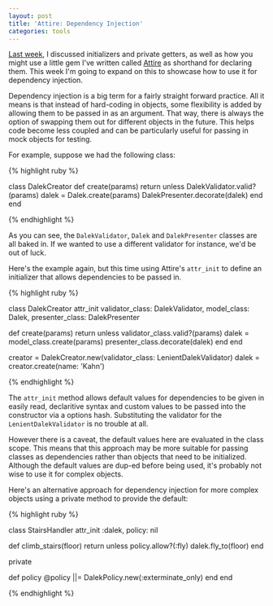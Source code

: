 ```yaml
---
layout: post
title: 'Attire: Dependency Injection'
categories: tools
---
```


[Last week](/tools/attire-initialization-and-private-getters), I discussed initializers and private getters, as well as how you might use a little gem I've written called [Attire](https://github.com/mushishi78/attire) as shorthand for declaring them. This week I'm going to expand on this to showcase how to use it for dependency injection.

<!--more-->

Dependency injection is a big term for a fairly straight forward practice. All it means is that instead of hard-coding in objects, some flexibility is added by allowing them to be passed in as an argument. That way, there is always the option of swapping them out for different objects in the future. This helps code become less coupled and can be particularly useful for passing in mock objects for testing.

For example, suppose we had the following class:

{% highlight ruby %}

class DalekCreator
  def create(params)
    return unless DalekValidator.valid?(params)
    dalek = Dalek.create(params)
    DalekPresenter.decorate(dalek)
  end
end

{% endhighlight %}

As you can see, the `DalekValidator`, `Dalek` and `DalekPresenter` classes are all baked in. If we wanted to use a different validator for instance, we'd be out of luck.

Here's the example again, but this time using Attire's `attr_init` to define an initializer that allows dependencies to be passed in.

{% highlight ruby %}

class DalekCreator
  attr_init validator_class: DalekValidator,
            model_class: Dalek,
            presenter_class: DalekPresenter

  def create(params)
    return unless validator_class.valid?(params)
    dalek = model_class.create(params)
    presenter_class.decorate(dalek)
  end
end

creator = DalekCreator.new(validator_class: LenientDalekValidator)
dalek = creator.create(name: 'Kahn')

{% endhighlight %}

The `attr_init` method allows default values for dependencies to be given in easily read, declaritive syntax and custom values to be passed into the constructor via a options hash. Substituting the validator for the `LenientDalekValidator` is no trouble at all.

However there is a caveat, the default values here are evaluated in the class scope. This means that this approach may be more suitable for passing classes as dependencies rather than objects that need to be initialized. Although the default values are dup-ed before being used, it's probably not wise to use it for complex objects.

Here's an alternative approach for dependency injection for more complex objects using a private method to provide the default:

{% highlight ruby %}

class StairsHandler
  attr_init :dalek, policy: nil

  def climb_stairs(floor)
    return unless policy.allow?(:fly)
    dalek.fly_to(floor)
  end

  private

  def policy
    @policy ||= DalekPolicy.new(:exterminate_only)
  end
end

{% endhighlight %}